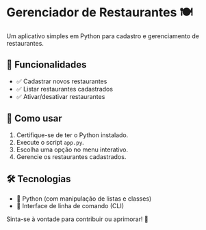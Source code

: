 # Gerenciador de Restaurantes 🍽️

Um aplicativo simples em Python para cadastro e gerenciamento de restaurantes.

## 📌 Funcionalidades

- ✅ Cadastrar novos restaurantes
- ✅ Listar restaurantes cadastrados
- ✅ Ativar/desativar restaurantes

## 🚀 Como usar

1. Certifique-se de ter o Python instalado.
2. Execute o script `app.py`.
3. Escolha uma opção no menu interativo.
4. Gerencie os restaurantes cadastrados.

## 🛠️ Tecnologias

- 🔹 Python (com manipulação de listas e classes)
- 🔹 Interface de linha de comando (CLI)

Sinta-se à vontade para contribuir ou aprimorar! 🚀

